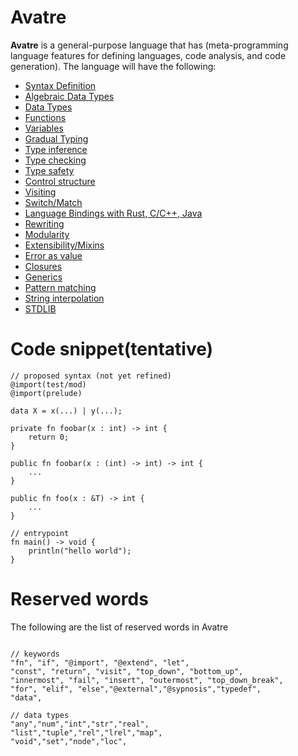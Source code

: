 # Avatre
**Avatre** is a general-purpose language that has (meta-programming language features for defining languages, code analysis, and code generation). The language will have the following:
- [Syntax Definition]()
- [Algebraic Data Types]()
- [Data Types]()
- [Functions]()
- [Variables]()
- [Gradual Typing]()
- [Type inference]()
- [Type checking]()
- [Type safety]()
- [Control structure]()
- [Visiting]()
- [Switch/Match]()
- [Language Bindings with Rust, C/C++, Java]()
- [Rewriting]()
- [Modularity]()
- [Extensibility/Mixins]()
- [Error as value]()
- [Closures]()
- [Generics]()
- [Pattern matching]()
- [String interpolation]()
- [STDLIB]()



# Code snippet(tentative)

```avatre
// proposed syntax (not yet refined)
@import(test/mod)
@import(prelude) 

data X = x(...) | y(...);

private fn foobar(x : int) -> int {
	return 0;
}

public fn foobar(x : (int) -> int) -> int {
	...
}

public fn foo(x : &T) -> int {
	...
}

// entrypoint
fn main() -> void {
	println("hello world");
}
```


# Reserved words
The following are the list of reserved words in Avatre

```avatre

// keywords
"fn", "if", "@import", "@extend", "let",
"const", "return", "visit", "top_down", "bottom_up",
"innermost", "fail", "insert", "outermost", "top_down_break",
"for", "elif", "else","@external","@sypnosis","typedef",
"data",

// data types
"any","num","int","str","real",
"list","tuple","rel","lrel","map",
"void","set","node","loc",


```